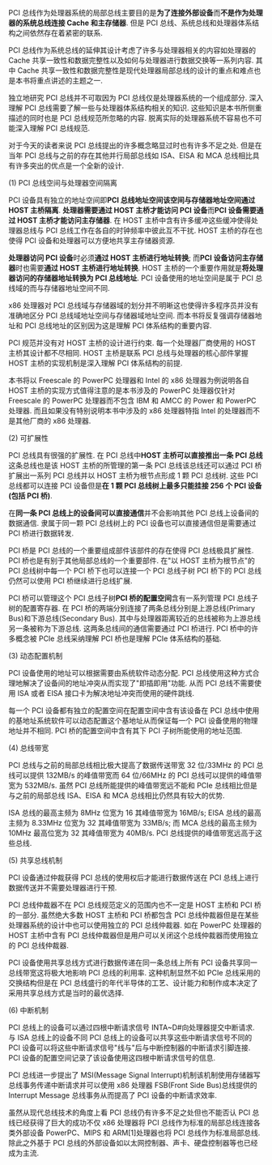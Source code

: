 PCI 总线作为处理器系统的局部总线主要目的是**为了连接外部设备**而**不是作为处理器的系统总线连接 Cache 和主存储器**. 但是 PCI 总线、系统总线和处理器体系结构之间依然存在着紧密的联系.

PCI 总线作为系统总线的延伸其设计考虑了许多与处理器相关的内容如处理器的 Cache 共享一致性和数据完整性以及如何与处理器进行数据交换等一系列内容. 其中 Cache 共享一致性和数据完整性是现代处理器局部总线的设计的重点和难点也是本书将重点讲述的主题之一.

独立地研究 PCI 总线并不可取因为 PCI 总线仅是处理器系统的一个组成部分. 深入理解 PCI 总线需要了解一些与处理器体系结构相关的知识. 这些知识是本书所侧重描述的同时也是 PCI 总线规范所忽略的内容. 脱离实际的处理器系统不容易也不可能深入理解 PCI 总线规范.

对于今天的读者来说 PCI 总线提出的许多概念略显过时也有许多不足之处. 但是在当年 PCI 总线与之前的存在其他并行局部总线如 ISA、EISA 和 MCA 总线相比具有许多突出的优点是一个全新的设计.

(1) PCI 总线空间与处理器空间隔离

PCI 设备具有独立的地址空间即**PCI 总线地址空间该空间与存储器地址空间通过 HOST 主桥隔离**. **处理器需要通过 HOST 主桥才能访问 PCI 设备**而**PCI 设备需要通过 HOST 主桥才能访问主存储器**. 在 HOST 主桥中含有许多缓冲这些缓冲使得处理器总线与 PCI 总线工作在各自的时钟频率中彼此互不干扰. HOST 主桥的存在也使得 PCI 设备和处理器可以方便地共享主存储器资源.

**处理器访问 PCI 设备**时必须**通过 HOST 主桥进行地址转换**; 而**PCI 设备访问主存储器**时也需要**通过 HOST 主桥进行地址转换**. HOST 主桥的一个重要作用就是**将处理器访问的存储器地址转换为 PCI 总线地址**. PCI 设备使用的地址空间是属于 PCI 总线域的而与存储器地址空间不同.

x86 处理器对 PCI 总线域与存储器域的划分并不明晰这也使得许多程序员并没有准确地区分 PCI 总线域地址空间与存储器域地址空间. 而本书将反复强调存储器地址和 PCI 总线地址的区别因为这是理解 PCI 体系结构的重要内容.

PCI 规范并没有对 HOST 主桥的设计进行约束. 每一个处理器厂商使用的 HOST 主桥其设计都不尽相同. HOST 主桥是联系 PCI 总线与处理器的核心部件掌握 HOST 主桥的实现机制是深入理解 PCI 体系结构的前提.

本书将以 Freescale 的 PowerPC 处理器和 Intel 的 x86 处理器为例说明各自 HOST 主桥的实现方式值得注意的是本书涉及的 PowerPC 处理器仅针对 Freescale 的 PowerPC 处理器而不包含 IBM 和 AMCC 的 Power 和 PowerPC 处理器. 而且如果没有特别说明本书中涉及的 x86 处理器特指 Intel 的处理器而不是其他厂商的 x86 处理器.

(2) 可扩展性

PCI 总线具有很强的扩展性. 在 PCI 总线中**HOST 主桥可以直接推出一条 PCI 总线**这条总线也是该 HOST 主桥的所管理的第一条 PCI 总线该总线还可以通过 PCI 桥扩展出一系列 PCI 总线并以 HOST 主桥为根节点形成 1 颗 PCI 总线树. 这些 PCI 总线都可以连接 PCI 设备但是**在 1 颗 PCI 总线树上最多只能挂接 256 个 PCI 设备(包括 PCI 桥)**.

在**同一条 PCI 总线上的设备间可以直接通信**并不会影响其他 PCI 总线上设备间的数据通信. 隶属于同一颗 PCI 总线树上的 PCI 设备也可以直接通信但是需要通过 PCI 桥进行数据转发.

PCI 桥是 PCI 总线的一个重要组成部件该部件的存在使得 PCI 总线极具扩展性. PCI 桥也是有别于其他局部总线的一个重要部件. 在"以 HOST 主桥为根节点"的 PCI 总线树中每一个 PCI 桥下也可以连接一个 PCI 总线子树 PCI 桥下的 PCI 总线仍然可以使用 PCI 桥继续进行总线扩展.

PCI 桥可以管理这个 PCI 总线子树**PCI 桥的配置空间**含有一系列管理 PCI 总线子树的配置寄存器. 在 PCI 桥的两端分别连接了两条总线分别是上游总线(Primary Bus)和下游总线(Secondary Bus). 其中与处理器距离较近的总线被称为上游总线另一条被称为下游总线. 这两条总线间的通信需要通过 PCI 桥进行. PCI 桥中的许多概念被 PCIe 总线采纳理解 PCI 桥也是理解 PCIe 体系结构的基础.

(3) 动态配置机制

PCI 设备使用的地址可以根据需要由系统软件动态分配. PCI 总线使用这种方式合理地解决了设备间的地址冲突从而实现了"即插即用"功能. 从而 PCI 总线不需要使用 ISA 或者 EISA 接口卡为解决地址冲突而使用的硬件跳线.

每一个 PCI 设备都有独立的配置空间在配置空间中含有该设备在 PCI 总线中使用的基地址系统软件可以动态配置这个基地址从而保证每一个 PCI 设备使用的物理地址并不相同. PCI 桥的配置空间中含有其下 PCI 子树所能使用的地址范围.

(4) 总线带宽

PCI 总线与之前的局部总线相比极大提高了数据传送带宽 32 位/33MHz 的 PCI 总线可以提供 132MB/s 的峰值带宽而 64 位/66MHz 的 PCI 总线可以提供的峰值带宽为 532MB/s. 虽然 PCI 总线所能提供的峰值带宽远不能和 PCIe 总线相比但是与之前的局部总线 ISA、EISA 和 MCA 总线相比仍然具有较大的优势.

ISA 总线的最高主频为 8MHz 位宽为 16 其峰值带宽为 16MB/s; EISA 总线的最高主频为 8.33MHz 位宽为 32 其峰值带宽为 33MB/s; 而 MCA 总线的最高主频为 10MHz 最高位宽为 32 其峰值带宽为 40MB/s. PCI 总线提供的峰值带宽远高于这些总线.

(5) 共享总线机制

PCI 设备通过仲裁获得 PCI 总线的使用权后才能进行数据传送在 PCI 总线上进行数据传送并不需要处理器进行干预.

PCI 总线仲裁器不在 PCI 总线规范定义的范围内也不一定是 HOST 主桥和 PCI 桥的一部分. 虽然绝大多数 HOST 主桥和 PCI 桥都包含 PCI 总线仲裁器但是在某些处理器系统的设计中也可以使用独立的 PCI 总线仲裁器. 如在 PowerPC 处理器的 HOST 主桥中含有 PCI 总线仲裁器但是用户可以关闭这个总线仲裁器而使用独立的 PCI 总线仲裁器.

PCI 设备使用共享总线方式进行数据传递在同一条总线上所有 PCI 设备共享同一总线带宽这将极大地影响 PCI 总线的利用率. 这种机制显然不如 PCIe 总线采用的交换结构但是在 PCI 总线盛行的年代半导体的工艺、设计能力和制作成本决定了采用共享总线方式是当时的最优选择.

(6) 中断机制

PCI 总线上的设备可以通过四根中断请求信号 INTA~D#向处理器提交中断请求. 与 ISA 总线上的设备不同 PCI 总线上的设备可以共享这些中断请求信号不同的 PCI 设备可以将这些中断请求信号"线与"后与中断控制器的中断请求引脚连接. PCI 设备的配置空间记录了该设备使用这四根中断请求信号的信息.

PCI 总线进一步提出了 MSI(Message Signal Interrupt)机制该机制使用存储器写总线事务传递中断请求并可以使用 x86 处理器 FSB(Front Side Bus)总线提供的 Interrupt Message 总线事务从而提高了 PCI 设备的中断请求效率.

虽然从现代总线技术的角度上看 PCI 总线仍有许多不足之处但也不能否认 PCI 总线已经获得了巨大的成功不仅 x86 处理器将 PCI 总线作为标准的局部总线连接各类外部设备 PowerPC、MIPS 和 ARM[1]处理器也将 PCI 总线作为标准局部总线. 除此之外基于 PCI 总线的外部设备如以太网控制器、声卡、硬盘控制器等也已经成为主流.